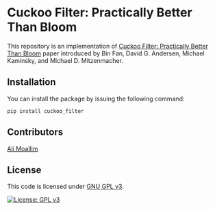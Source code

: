 # Cuckoo Filter: Practically Better Than Bloom

This repository is an implementation of [Cuckoo Filter: Practically Better Than Bloom](Cuckoo_Filter_Practically_Better_Than_Bloom.pdf) paper introduced by Bin Fan, David G. Andersen, Michael Kaminsky, and Michael D. Mitzenmacher.

## Installation
You can install the package by issuing the following command:

	pip install cuckoo_filter

## Contributors
[Ali Moallim](mailto:axj.159@gmail.com)

## License
This code is licensed under [GNU GPL v3](https://www.gnu.org/licenses/gpl-3.0.en.html).

[![License: GPL v3](https://img.shields.io/badge/License-GPLv3-blue.svg)](https://www.gnu.org/licenses/gpl-3.0)
